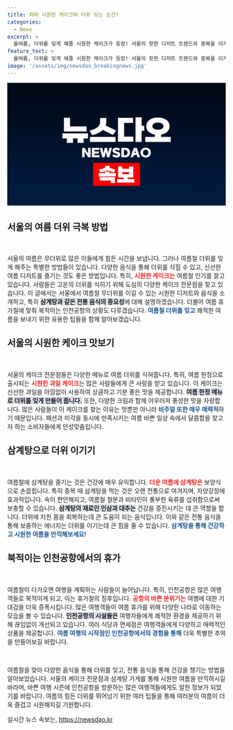 ```yaml
---
title: 하마 시원한 케이크와 더위 잊는 순간!
categories:
  - News
excerpt: >
  올여름, 더위를 잊게 해줄 시원한 케이크가 등장! 서울의 핫한 디저트 트렌드와 중복을 이겨낼 삼계탕의 매력, 그리고 북적이는 인천공항의 여름 휴가 소식까지, 지금 클릭하고 더위를 날려보세요!
feature_text: >
  올여름, 더위를 잊게 해줄 시원한 케이크가 등장! 서울의 핫한 디저트 트렌드와 중복을 이겨낼 삼계탕의 매력, 그리고 북적이는 인천공항의 여름 휴가 소식까지, 지금 클릭하고 더위를 날려보세요!
image: '/assets/img/newsdao_breakingnews.jpg'
---
```


<p><img src="/assets/img/newsdao_breakingnews.jpg" alt="implanttips 속보" /></p>

<h2 data-ke-size="size26">서울의 여름 더위 극복 방법</h2>

<p data-ke-size="size16">&nbsp;</p>

<p>서울의 여름은 무더위로 많은 이들에게 힘든 시간을 보냅니다. 그러나 여름철 더위를 잊게 해주는 특별한 방법들이 있습니다. 다양한 음식을 통해 더위를 식힐 수 있고, 신선한 여름 디저트를 즐기는 것도 좋은 방법입니다. 특히, <b><span style="color: #ee2323;">시원한 케이크는</span></b> 여름철 인기를 끌고 있습니다. 사람들은 고온의 더위를 식히기 위해 도심의 다양한 케이크 전문점을 찾고 있습니다. 이 글에서는 서울에서 여름철 무더위를 이길 수 있는 시원한 디저트와 음식을 소개하고, 특히 <b><span style="background-color: #21538527;">삼계탕과 같은 전통 음식의 중요성</span></b>에 대해 설명하겠습니다. 더불어 여름 휴가철에 맞춰 북적이는 인천공항의 상황도 다루겠습니다. <b><span style="color: #1a5490;">여름철 더위를 잊고</span></b> 쾌적한 여름을 보내기 위한 유용한 팁들을 함께 알아보겠습니다.</p>

<h2 data-ke-size="size26">서울의 시원한 케이크 맛보기</h2>

<p data-ke-size="size16">&nbsp;</p>

<p>서울의 케이크 전문점들은 다양한 메뉴로 여름 더위를 식혀줍니다. 특히, 여름 한정으로 출시되는 <b><span style="color: #ee2323;">시원한 과일 케이크</span></b>는 많은 사람들에게 큰 사랑을 받고 있습니다. 이 케이크는 신선한 과일을 아낌없이 사용하여 상큼하고 기분 좋은 맛을 제공합니다. <b><span style="background-color: #21538527;">여름 한정 메뉴로 더위를 잊게 만들어 줍니다.</span></b> 또한, 다양한 크림과 함께 어우러져 풍성한 맛을 자랑합니다. 많은 사람들이 이 케이크를 찾는 이유는 맛뿐만 아니라 <b><span style="color: #1a5490;">비주얼 또한 매우 매력적</span></b>하기 때문입니다. 패션과 미각을 동시에 만족시키는 여름 바쁜 일상 속에서 달콤함을 찾고자 하는 소비자들에게 안성맞춤입니다.</p>

<h2 data-ke-size="size26">삼계탕으로 더위 이기기</h2>

<p data-ke-size="size16">&nbsp;</p>

<p>여름철에 삼계탕을 즐기는 것은 건강에 매우 유익합니다. <b><span style="color: #ee2323;">더운 여름에 삼계탕은</span></b> 보양식으로 손꼽힙니다. 특히 중복 때 삼계탕을 먹는 것은 오랜 전통으로 여겨지며, 자양강장에 효과적입니다. 속이 편안해지고, 여름철 철분과 비타민이 풍부한 육류를 섭취함으로써 보충할 수 있습니다. <b><span style="background-color: #21538527;">삼계탕의 재료인 인삼과 대추는</span></b> 건강을 증진시키는 데 큰 역할을 합니다. 더위에 지친 몸을 회복하는데 큰 도움이 되는 음식입니다. 이와 같은 전통 음식을 통해 보충하는 에너지는 더위를 이기는데 큰 힘을 줄 수 있습니다. <b><span style="color: #1a5490;">삼계탕을 통해 건강하고 시원한 여름을 만끽해보세요!</span></b></p>

<h2 data-ke-size="size26">북적이는 인천공항에서의 휴가</h2>

<p data-ke-size="size16">&nbsp;</p>

<p>여름철이 다가오면 여행을 계획하는 사람들이 늘어납니다. 특히, 인천공항은 많은 여행객들로 북적이게 되고, 이는 휴가철의 징후입니다. <b><span style="color: #ee2323;">공항의 바쁜 분위기는</span></b> 여행에 대한 기대감을 더욱 증폭시킵니다. 많은 여행객들이 여름 휴가를 위해 다양한 나라로 이동하는 모습을 볼 수 있습니다. <b><span style="background-color: #21538527;">인천공항의 시설들은</span></b> 여행자들에게 쾌적한 환경을 제공하기 위해 끊임없이 개선되고 있습니다. 여러 식당과 면세점은 여행객들에게 다양하고 매력적인 상품을 제공합니다. <b><span style="color: #1a5490;">여름 여행의 시작점인 인천공항에서의 경험을 통해</span></b> 더욱 특별한 추억을 만들어보길 바랍니다.</p>

<p data-ke-size="size16">&nbsp;</p>

<p>여름철을 맞아 다양한 음식을 통해 더위를 잊고, 전통 음식을 통해 건강을 챙기는 방법을 알아보았습니다. 서울의 케이크 전문점과 삼계탕 가게를 통해 시원한 여름을 만끽하시길 바라며, 바쁜 여행 시즌에 인천공항을 방문하는 많은 여행객들에게도 알찬 정보가 되었기를 바랍니다. 여름의 힘든 더위를 뛰어넘기 위한 여러 팁들을 통해 여러분의 여름이 더욱 즐겁고 시원해지길 기원합니다.</p>
실시간 뉴스 속보는, <a href="https://newsdao.kr" rel="dofollow">https://newsdao.kr</a>


